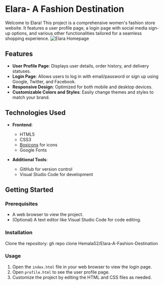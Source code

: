 # Elara- A Fashion Destination

Welcome to Elara! This project is a comprehensive women's fashion store website. It features a user profile page, a login page with social media sign-up options, and various other functionalities tailored for a seamless shopping experience.
![Elara Homepage](path/to/image.png)


## Features

- **User Profile Page**: Displays user details, order history, and delivery statuses.
- **Login Page**: Allows users to log in with email/password or sign up using Google, Twitter, and Facebook.
- **Responsive Design**: Optimized for both mobile and desktop devices.
- **Customizable Colors and Styles**: Easily change themes and styles to match your brand.

## Technologies Used

- **Frontend**:
  - HTML5
  - CSS3
  - [Boxicons](https://boxicons.com/) for icons
  - Google Fonts

- **Additional Tools**:
  - GitHub for version control
  - Visual Studio Code for development

## Getting Started

### Prerequisites

- A web browser to view the project.
- (Optional) A text editor like Visual Studio Code for code editing.

### Installation

 Clone the repository:
    gh repo clone Hemala52/Elara-A-Fashion-Destination
  
### Usage

1. Open the `index.html` file in your web browser to view the login page.
2. Open `profile.html` to see the user profile page.
3. Customize the project by editing the HTML and CSS files as needed.
